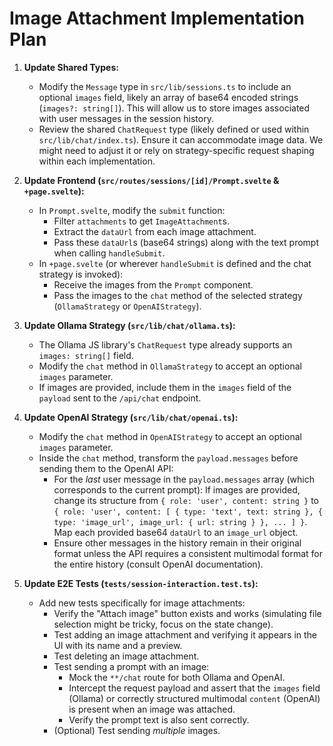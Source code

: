 # Image Attachment Implementation Plan

1.  **Update Shared Types:**

    - Modify the `Message` type in `src/lib/sessions.ts` to include an optional `images` field, likely an array of base64 encoded strings (`images?: string[]`). This will allow us to store images associated with user messages in the session history.
    - Review the shared `ChatRequest` type (likely defined or used within `src/lib/chat/index.ts`). Ensure it can accommodate image data. We might need to adjust it or rely on strategy-specific request shaping within each implementation.

2.  **Update Frontend (`src/routes/sessions/[id]/Prompt.svelte` & `+page.svelte`):**

    - In `Prompt.svelte`, modify the `submit` function:
      - Filter `attachments` to get `ImageAttachment`s.
      - Extract the `dataUrl` from each image attachment.
      - Pass these `dataUrl`s (base64 strings) along with the text prompt when calling `handleSubmit`.
    - In `+page.svelte` (or wherever `handleSubmit` is defined and the chat strategy is invoked):
      - Receive the images from the `Prompt` component.
      - Pass the images to the `chat` method of the selected strategy (`OllamaStrategy` or `OpenAIStrategy`).

3.  **Update Ollama Strategy (`src/lib/chat/ollama.ts`):**

    - The Ollama JS library's `ChatRequest` type already supports an `images: string[]` field.
    - Modify the `chat` method in `OllamaStrategy` to accept an optional `images` parameter.
    - If images are provided, include them in the `images` field of the `payload` sent to the `/api/chat` endpoint.

4.  **Update OpenAI Strategy (`src/lib/chat/openai.ts`):**

    - Modify the `chat` method in `OpenAIStrategy` to accept an optional `images` parameter.
    - Inside the `chat` method, transform the `payload.messages` before sending them to the OpenAI API:
      - For the _last_ user message in the `payload.messages` array (which corresponds to the current prompt): If images are provided, change its structure from `{ role: 'user', content: string }` to `{ role: 'user', content: [ { type: 'text', text: string }, { type: 'image_url', image_url: { url: string } }, ... ] }`. Map each provided base64 `dataUrl` to an `image_url` object.
      - Ensure other messages in the history remain in their original format unless the API requires a consistent multimodal format for the entire history (consult OpenAI documentation).

5.  **Update E2E Tests (`tests/session-interaction.test.ts`):**
    - Add new tests specifically for image attachments:
      - Verify the "Attach image" button exists and works (simulating file selection might be tricky, focus on the state change).
      - Test adding an image attachment and verifying it appears in the UI with its name and a preview.
      - Test deleting an image attachment.
      - Test sending a prompt with an image:
        - Mock the `**/chat` route for both Ollama and OpenAI.
        - Intercept the request payload and assert that the `images` field (Ollama) or correctly structured multimodal `content` (OpenAI) is present when an image was attached.
        - Verify the prompt text is also sent correctly.
      - (Optional) Test sending _multiple_ images.
